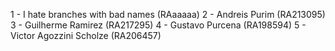 1 - I hate branches with bad names (RAaaaaa)
2 - Andreis Purim  (RA213095)
3 - Guilherme Ramirez  (RA217295)
4 - Gustavo Purcena (RA198594)
5 - Victor Agozzini Scholze (RA206457)

